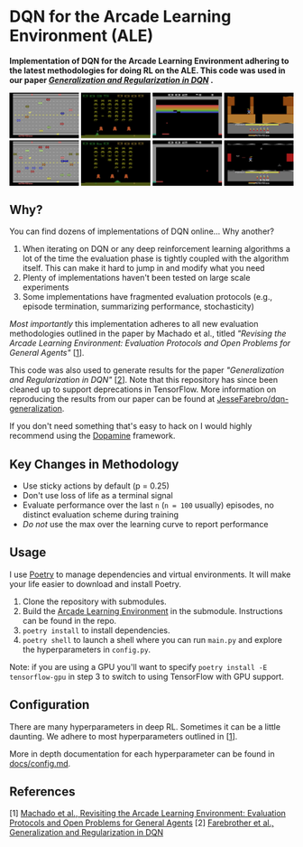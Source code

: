 # DQN for the Arcade Learning Environment (ALE)
**Implementation of DQN for the Arcade Learning Environment adhering to the latest methodologies for doing RL on the ALE. This code was used in our paper _[Generalization and Regularization in DQN](https://arxiv.org/abs/1810.00123)_ .**

<img src="./images/ale-flavours.webp" align="center" title="Modes in the ALE" />

## Why?

You can find dozens of implementations of DQN online... Why another?

1) When iterating on DQN or any deep reinforcement learning algorithms a lot of the time the evaluation phase is tightly coupled with the algorithm itself. This can make it hard to jump in and modify what you need
2) Plenty of implementations haven't been tested on large scale experiments
3) Some implementations have fragmented evaluation protocols (e.g., episode termination, summarizing performance, stochasticity)

_Most importantly_ this implementation adheres to all new evaluation methodologies outlined in the paper by Machado et al., titled _"Revising the Arcade Learning Environment: Evaluation Protocols and Open Problems for General Agents"_ [[1](https://arxiv.org/abs/1709.06009)].

This code was also used to generate results for the paper _"Generalization and Regularization in DQN"_ [[2](https://arxiv.org/abs/1810.00123)]. Note that this repository has since been cleaned up to support deprecations in TensorFlow. More information on reproducing the results from our paper can be found at [JesseFarebro/dqn-generalization](https://github.com/JesseFarebro/dqn-generalization).

If you don't need something that's easy to hack on I would highly recommend using the [Dopamine](https://github.com/google/dopamine) framework.

## Key Changes in Methodology

* Use sticky actions by default (p = 0.25)
* Don't use loss of life as a terminal signal
* Evaluate performance over the last `n` (`n = 100` usually) episodes, no distinct evaluation scheme during training
* _Do not_ use the max over the learning curve to report performance

## Usage
I use [Poetry](https://poetry.eustace.io/) to manage dependencies and virtual environments. It will make your life easier to download and install Poetry.


1) Clone the repository with submodules.
2) Build the [Arcade Learning Environment](https://github.com/mgbellemare/Arcade-Learning-Environment) in the submodule. Instructions can be found in the repo.
3) `poetry install` to install dependencies.
4) `poetry shell` to launch a shell where you can run `main.py` and explore the hyperparameters in `config.py`.

Note: if you are using a GPU you'll want to specify `poetry install -E tensorflow-gpu` in step 3 to switch to using TensorFlow with GPU support.

## Configuration
There are many hyperparameters in deep RL. Sometimes it can be a little daunting. We adhere to most hyperparameters outlined in [[1](https://arxiv.org/abs/1709.06009)].

More in depth documentation for each hyperparameter can be found in [docs/config.md](https://github.com/JesseFarebro/dqn-ale/blob/master/docs/config.md).

## References

[1] [Machado et al., Revisiting the Arcade Learning Environment: Evaluation Protocols and Open Problems for General Agents](https://arxiv.org/abs/1709.06009)
[2] [Farebrother et al., Generalization and Regularization in DQN](https://arxiv.org/abs/1810.00123)
